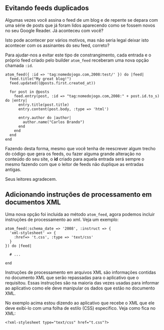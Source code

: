 ## Evitando feeds duplicados

Algumas vezes você assina o feed de um blog e de repente se depara com uma série de posts que já foram lidos aparecendo como se fossem novos no seu Google Reader. Já aconteceu com você?

Isto pode acontecer por vários motivos, mas não seria legal deixar isto acontecer com os assinantes do seu feed, correto?

Para ajudar-nos a evitar este tipo de constrangimento, cada entrada e o próprio feed criado pelo builder `atom_feed` receberam uma nova opção chamada `:id`.

	atom_feed({ :id => 'tag:nomedojogo.com,2008:test/' }) do |feed|
	  feed.title("My great blog!")
	  feed.updated((@posts.first.created_at))

	  for post in @posts
	    feed.entry(post, :id => "tag:nomedojogo.com,2008:" + post.id.to_s) do |entry|
	      entry.title(post.title)
	      entry.content(post.body, :type => 'html')

	      entry.author do |author|
	        author.name("Carlos Brando")
	      end
	    end
	  end
	end

Fazendo desta forma, mesmo que você tenha de reescrever algum trecho do código que gera os feeds, ou fazer alguma grande alteração no conteúdo do seu site, o **id** criado para aquela entrada será sempre o mesmo fazendo com que o leitor de feeds não duplique as entradas antigas.

Seus leitores agradecem.

## Adicionando instruções de processamento em documentos XML

Uma nova opção foi incluida ao método `atom_feed`, agora podemos incluir instruções de processamento ao xml. Veja um exemplo:

	atom_feed(:schema_date => '2008', :instruct => {
	  'xml-stylesheet' => {
	    :href=> 't.css', :type => 'text/css'
	  }
	}) do |feed|

	  # ...

	end

Instruções de processamento em arquivos XML são informações contidas no documento XML que serão repassadas para o aplicativo que o requisitou. Essas instruções são na maioria das vezes usadas para informar ao aplicativo como ele deve manipular os dados que estão no documento XML.

No exemplo acima estou dizendo ao aplicativo que recebe o XML que ele deve exibi-lo com uma folha de estilo (CSS) especifico. Veja como fica no XML:

	<?xml-stylesheet type="text/css" href="t.css"?>
